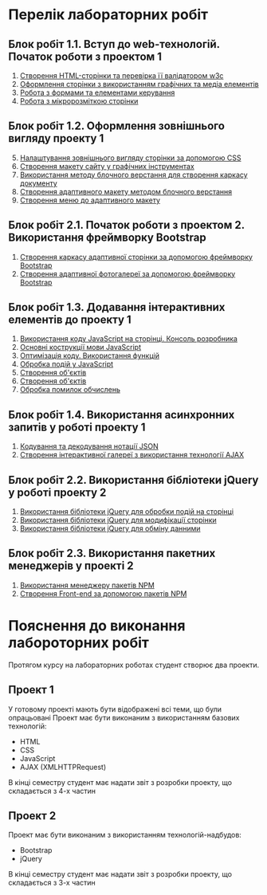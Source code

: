 ﻿# Перелік лабораторних робіт


## Блок робіт 1.1. Вступ до web-технологій. Початок роботи з проектом 1
1.  [Створення HTML-сторінки та перевірка її валідатором w3c](lab-01.md)
2.  [Оформлення сторінки з використанням графічних та медіа елементів](lab-02.md)
3.  [Робота з формами та елементами керування](lab-03.md)
4.  [Робота з мікророзміткою сторінки](lab-04.md)
## Блок робіт 1.2. Оформлення зовнішнього вигляду проекту 1
5.  [Налаштування зовнішнього вигляду сторінки за допомогою CSS](lab-05.md)
6.  [Створення макету сайту у графічних інструментах](lab-06/README.md)
7.  [Використання методу блочного верстання для створення каркасу документу](lab-07.md)
8.  [Створення адаптивного макету методом блочного верстання](lab-08.md)
9.  [Створення меню до адаптивного макету](lab-09.md)
## Блок робіт 2.1. Початок роботи з проектом 2. Використання фреймворку Bootstrap
1.   [Створення каркасу адаптивної сторінки за допомогою фреймворку Bootstrap](lab-10.md)
2.   [Створення адаптивної фотогалереї за допомогою фреймворку Bootstrap](lab-11.md)
## Блок робіт 1.3. Додавання інтерактивних елементів до проекту 1
1.   [Використання коду JavaScript на сторінці. Консоль розробника](lab-12.md)
2.   [Основні кострукції мови JavaScript](lab-13.md)
3.   [Оптимізація коду. Використання функцій](lab-14.md)
4.  [Обробка подій у JavaScript](lab-15.md)
5.  [Створення об'єктів](lab-16.md)
6.  [Створення об'єктів](lab-17.md)
7.  [Обробка помилок обчислень](lab-18.md)
## Блок робіт 1.4. Використання асинхронних запитів у роботі проекту 1
1.   [Кодування та декодування нотації JSON](lab-19.md)
2.   [Створення інтерактивної галереї з використання технології AJAX](lab-20.md)
## Блок робіт 2.2. Використання бібліотеки jQuery у роботі проекту 2
1.   [Використання бібліотеки jQuery для обробки подій на сторінці](lab-21.md)
2.   [Використання бібліотеки jQuery для модифікації сторінки](lab-22.md)
3.   [Використання бібліотеки jQuery для обміну данними](lab-23.md)
## Блок робіт 2.3. Використання пакетних менеджерів у проекті 2
1.   [Використання менеджеру пакетів NPM](lab-24.md)
2.   [Створення Front-end за допомогою пакетів NPM](lab-25.md)

# Пояснення до виконання лабороторних робіт

Протягом курсу на лабораторних роботах студент створює два проекти.

## Проект 1

У готовому проекті мають бути відображені всі теми, що були опрацьовані
Проект має бути виконаним з використанням базових технологій:

- HTML
- CSS
- JavaScript
- AJAX (XMLHTTPRequest)

В кінці семестру студент має надати звіт з розробки проекту, що складається з 4-х частин

## Проект 2

Проект має бути виконаним з використанням технологій-надбудов:

- Bootstrap
- jQuery

В кінці семестру студент має надати звіт з розробки проекту, що складається з 3-х частин

